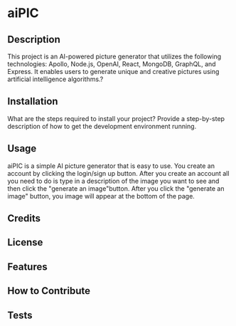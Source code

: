 # aiPIC

## Description
This project is an AI-powered picture generator that utilizes the following technologies: Apollo, Node.js, OpenAI, React, MongoDB, GraphQL, and Express. It enables users to generate unique and creative pictures using artificial intelligence algorithms.?




## Installation

What are the steps required to install your project? Provide a step-by-step description of how to get the development environment running.

## Usage
aiPIC is a simple AI picture generator that is easy to use.
You create an account by clicking the login/sign up button. 
After you create an account all you need to do is type in a description of the image you want to see and then click the "generate an image"button. 
After you click the "generate an image" button, you image will appear at the bottom of the page.



## Credits



## License


## Features



## How to Contribute



## Tests
